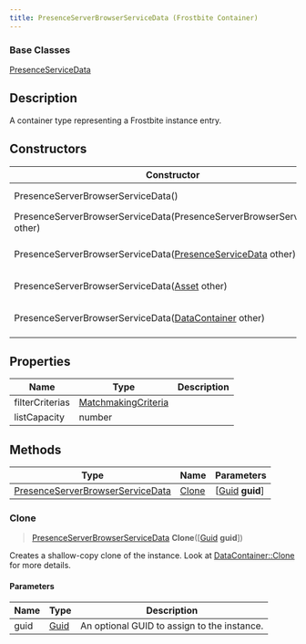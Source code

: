 ```yaml
---
title: PresenceServerBrowserServiceData (Frostbite Container)
---
```

### Base Classes

[PresenceServiceData](PresenceServiceData)

## Description

A container type representing a Frostbite instance entry.

## Constructors

| Constructor                                                                                 | Description                                                                                                                                             |
| ------------------------------------------------------------------------------------------- | ------------------------------------------------------------------------------------------------------------------------------------------------------- |
| PresenceServerBrowserServiceData()                                                          | Create a new instance of this container type.                                                                                                           |
| PresenceServerBrowserServiceData(PresenceServerBrowserServiceData other)                    | Create a reference copy of an instance of the same type.                                                                                                |
| PresenceServerBrowserServiceData([PresenceServiceData](PresenceServiceData) other)          | Upcast an instance of type [PresenceServiceData](PresenceServiceData) to [PresenceServerBrowserServiceData](PresenceServerBrowserServiceData).          |
| PresenceServerBrowserServiceData([Asset](Asset) other)                                      | Upcast an instance of type [Asset](Asset) to [PresenceServerBrowserServiceData](PresenceServerBrowserServiceData).                                      |
| PresenceServerBrowserServiceData([DataContainer](/vext/ref/cls/shr/datacontainer) other) | Upcast an instance of type [DataContainer](/vext/ref/cls/shr/datacontainer) to [PresenceServerBrowserServiceData](PresenceServerBrowserServiceData). |

## Properties

| Name            | Type                                       | Description |
| --------------- | ------------------------------------------ | ----------- |
| filterCriterias | [MatchmakingCriteria](MatchmakingCriteria) |             |
| listCapacity    | number                                     |             |

## Methods

| Type                                                                 | Name            | Parameters                                     |
| -------------------------------------------------------------------- | --------------- | ---------------------------------------------- |
| [PresenceServerBrowserServiceData](PresenceServerBrowserServiceData) | [Clone](#clone) | \[[Guid](/vext/ref/cls/shr/guid) **guid**\] |

### Clone

> [PresenceServerBrowserServiceData](PresenceServerBrowserServiceData) **Clone**(\[[Guid](/vext/ref/cls/shr/guid) **guid**\])

Creates a shallow-copy clone of the instance. Look at [DataContainer::Clone](/vext/ref/cls/shr/datacontainer#clone) for more details.

#### Parameters

| Name | Type         | Description                                 |
| ---- | ------------ | ------------------------------------------- |
| guid | [Guid](Guid) | An optional GUID to assign to the instance. |
